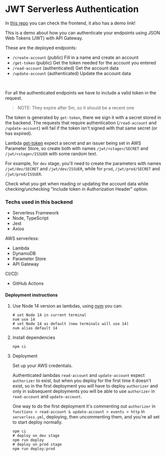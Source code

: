 # JWT Serverless Authentication

In [this repo](https://github.com/s4nt14go/jwt-front) you can check the frontend, it also has a demo link!

This is a demo about how you can authenticate your endpoints using JSON Web Tokens (JWT) with API Gateway.

These are the deployed endpoints:
- `/create-account` (public) Fill in a name and create an account
- `/get-token` (public) Get the token needed for the account you entered
- `/read-account` (authenticated) Get the account data
- `/update-account` (authenticated) Update the account data 

<br />

For all the authenticated endpoints we have to include a valid token in the request.
>NOTE: They expire after 5m, so it should be a recent one

The token is generated by `get-token`, there we sign it with a secret stored in the backend. The requests that require authentication (`/read-account` and `/update-account`) will fail if the token isn't signed with that same secret (or has expired).

Lambda [get-token](functions/get-token.ts) expect a secret and an issuer being set in  AWS Parameter Store, so create both with names `/jwt/<stage>/SECRET` and `/jwt/<stage>/ISSUER` with some random text.

For example, for `dev` stage, you'll need to create the parameters with names `/jwt/dev/SECRET` and `/jwt/dev/ISSUER`, while for `prod`, `/jwt/prod/SECRET` and `/jwt/prod/ISSUER`.

Check what you get when reading or updating the account data while checking/unchecking "Include token in Authorization Header" option.

### Techs used in this backend
* Serverless Framework
* Node, TypeScript
* Jest
* Axios

AWS serverless:
* Lambda
* DynamoDB
* Parameter Store
* API Gateway

CI/CD:
* GitHub Actions

#### Deployment instructions

1. Use Node 14 version as lambdas, using [nvm](https://github.com/nvm-sh/nvm) you can:

    ```
    # set Node 14 in current terminal
    nvm use 14
    # set Node 14 as default (new terminals will use 14)
    nvm alias default 14
    ```

1. Install dependencies

    ```shell script
    npm ci
    ```
   
1. Deployment 

    Set up your AWS credentials.

    Authenticated lambdas `read-account` and `update-account` expect `authorizer` to exist, but when you deploy for the first time it doesn't exist, so in the first deployment you will have to deploy `authorizer` and only in subsequent deployments you will be able to use `authorizer` in `read-account` and `update-account`.

    One way to do the first deployment it's commenting out `authorizer` in `functions > read-account & update-account > events > http` in `serverless.yml`, deploying, then uncommenting them, and you're all set to start deploy normally.

    ```shell script
    npm ci
    # deploy on dev stage
    npm run deploy
    # deploy on prod stage
    npm run deploy:prod
    ```
